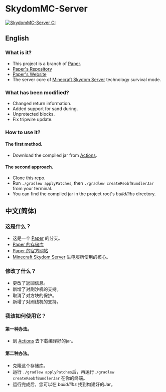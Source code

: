 # SkydomMC-Server

[![SkydomMC-Server CI](https://Github.com/SkydomGroup/SkydomMC-Server/actions/workflows/build.yml/badge.svg)](https://Github.com/SkydomGroup/SkydomMC-Server/actions/workflows/build.yml/)

## English

### What is it?

* This project is a branch of [Paper](https://Papermc.io/Software/Paper).
* [Paper's Repository](https://Github.com/PaperMC/Paper/)
* [Paper's Website](https://PaperMc.io/Software/Paper)
* The server core of [Minecraft Skydom Server](https://www.Skydom.org/) technology survival mode.

### What has been modified?

* Changed return information.
* Added support for sand during.
* Unprotected blocks.
* Fix tripwire update.

### How to use it?

#### The first method.
* Download the compiled jar from [Actions](https://Github.com/SkydomGroup/SkydomMC-Server/actions/workflows/build.yml).

#### The second approach.
* Clone this repo.
* Run `./gradlew applyPatches`, then `./gradlew createReobfBundlerJar` from your terminal.
* You can find the compiled jar in the project root's *build/libs* directory.


## 中文(简体)

### 这是什么？

* 这是一个 [Paper](https://PaperMc.io/Software/Paper) 的分支。
* [Paper 的存储库](https://Github.com/PaperMC/Paper/)
* [Paper 的官方网站](https://PaperMc.io/Software/Paper)
* [Minecraft Skydom Server](https://www.Skydom.org/) 生电服所使用的核心。

### 修改了什么？

* 更改了返回信息。
* 新增了对刷沙机的支持。
* 取消了对方块的保护。
* 新增了对刷线机的支持。

### 我该如何使用它？

#### 第一种办法。
* 到 [Actions](https://github.com/SkydomGroup/SkydomMC-Server/actions/workflows/build.yml) 去下载编译好的jar。

#### 第二种办法。
* 克隆这个存储库。
* 运行 `./gradlew applyPatches`后，再运行`./gradlew createReobfBundlerJar` 在你的终端。
* 运行完成后，您可以在 *build/libs* 找到构建好的Jar。
